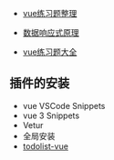 - [vue练习题整理](https://juejin.cn/post/6844904084374290446)

- [数据响应式原理](https://note.youdao.com/web/#/file/WEB961b1c55e2bba29e6b84cdd2e08111cd/code/WEBe513a384867cb37aa59e3df37964e630/)

- [vue练习题大全](https://juejin.cn/post/6961222829979697165)

## 插件的安装
- vue VSCode Snippets
- vue 3 Snippets
- Vetur
- 全局安装
- [todolist-vue](https://todomvc.com/examples/vue/#/all)


